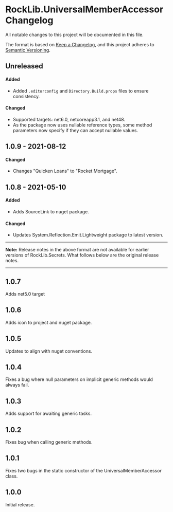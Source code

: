 # RockLib.UniversalMemberAccessor Changelog

All notable changes to this project will be documented in this file.

The format is based on [Keep a Changelog](https://keepachangelog.com/en/1.0.0/),
and this project adheres to [Semantic Versioning](https://semver.org/spec/v2.0.0.html).

## Unreleased

#### Added
- Added `.editorconfig` and `Directory.Build.props` files to ensure consistency.

#### Changed
- Supported targets: net6.0, netcoreapp3.1, and net48.
- As the package now uses nullable reference types, some method parameters now specify if they can accept nullable values.

## 1.0.9 - 2021-08-12

#### Changed

- Changes "Quicken Loans" to "Rocket Mortgage".

## 1.0.8 - 2021-05-10

#### Added

- Adds SourceLink to nuget package.

#### Changed

- Updates System.Reflection.Emit.Lightweight package to latest version.

----

**Note:** Release notes in the above format are not available for earlier versions of
RockLib.Secrets. What follows below are the original release notes.

----

## 1.0.7

Adds net5.0 target

## 1.0.6

Adds icon to project and nuget package.

## 1.0.5

Updates to align with nuget conventions.

## 1.0.4

Fixes a bug where null parameters on implicit generic methods would always fail.

## 1.0.3

Adds support for awaiting generic tasks.

## 1.0.2

Fixes bug when calling generic methods.

## 1.0.1

Fixes two bugs in the static constructor of the UniversalMemberAccessor class.

## 1.0.0

Initial release.
